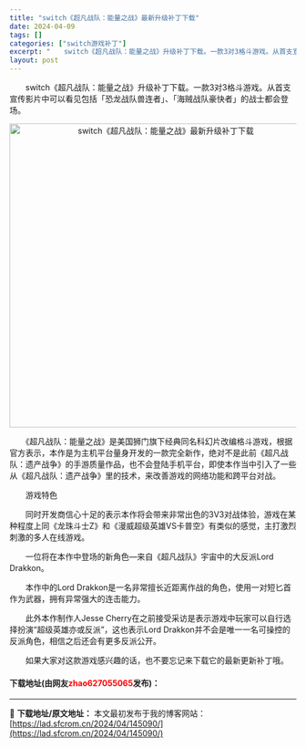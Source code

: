 ```yaml
---
title: "switch《超凡战队：能量之战》最新升级补丁下载"
date: 2024-04-09
tags: []
categories: ["switch游戏补丁"]
excerpt: "　　switch《超凡战队：能量之战》升级补丁下载。一款3对3格斗游戏。从首支宣传影片中可以看见包括「恐龙战队兽连者」、「海贼战队豪快者」的战士都会登场。 　　《超凡战队：能量之战》是美国狮门旗下经典同名科幻片改编格斗游戏，根据官方表示，本作是为主机平台量身开发的一款完全新作，绝对不是此前《超凡战队&hellip;"
layout: post
---
```


 <p>　　switch《超凡战队：能量之战》升级补丁下载。一款3对3格斗游戏。从首支宣传影片中可以看见包括「恐龙战队兽连者」、「海贼战队豪快者」的战士都会登场。</p> <p align="center"><img align="" border="0" src="https://lad.sfcrom.cn/wp-content/uploads/2024/04/20240409_661534363049f.webp" width="533" alt="switch《超凡战队：能量之战》最新升级补丁下载" /></p> <p>　　《超凡战队：能量之战》是美国狮门旗下经典同名科幻片改编格斗游戏，根据官方表示，本作是为主机平台量身开发的一款完全新作，绝对不是此前《超凡战队：遗产战争》的手游质量作品，也不会登陆手机平台，即使本作当中引入了一些从《超凡战队：遗产战争》里的技术，来改善游戏的网络功能和跨平台对战。</p> <p>　　游戏特色</p> <p>　　同时开发商信心十足的表示本作将会带来非常出色的3V3对战体验，游戏在某种程度上同《龙珠斗士Z》和《漫威超级英雄VS卡普空》有类似的感觉，主打激烈刺激的多人在线游戏。</p> <p>　　一位将在本作中登场的新角色&mdash;来自《超凡战队》宇宙中的大反派Lord Drakkon。</p> <p>　　本作中的Lord Drakkon是一名非常擅长近距离作战的角色，使用一对短匕首作为武器，拥有异常强大的连击能力。</p> <p>　　此外本作制作人Jesse Cherry在之前接受采访是表示游戏中玩家可以自行选择扮演&ldquo;超级英雄亦或反派&rdquo;，这也表示Lord Drakkon并不会是唯一一名可操控的反派角色，相信之后还会有更多反派公开。</p> <p>　　如果大家对这款游戏感兴趣的话，也不要忘记来下载它的最新更新补丁哦。</p> <p><h4>下载地址(由网友<font color="red">zhao627055065</font>发布)：</h4></p> 

---
📖 **下载地址/原文地址：** 本文最初发布于我的博客网站：[https://lad.sfcrom.cn/2024/04/145090/](https://lad.sfcrom.cn/2024/04/145090/)

